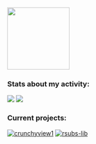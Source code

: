 ### <img src="https://media.tenor.com/Bks2Si272y4AAAAd/obi-wan-kenobi-hello-there.gif"  alt="" width="143px">

### Stats about my activity:

<img src="https://github-readme-stats.vercel.app/api?username=adracea&show_icons=true&theme=transparent">

<img src="https://github-readme-stats.vercel.app/api/top-langs/?username=adracea&layout=compact&theme=transparent&langs_count=6&hide=c%2B%2B">

### Current projects:

[![crunchyview1](https://github-readme-stats.vercel.app/api/pin/?username=adracea&repo=crunchyview&theme=transparent)](https://github.com/adracea/crunchyview)
[![rsubs-lib](https://github-readme-stats.vercel.app/api/pin/?username=adracea&repo=rsubs-lib&theme=transparent)](https://github.com/adracea/rsubs-lib)
